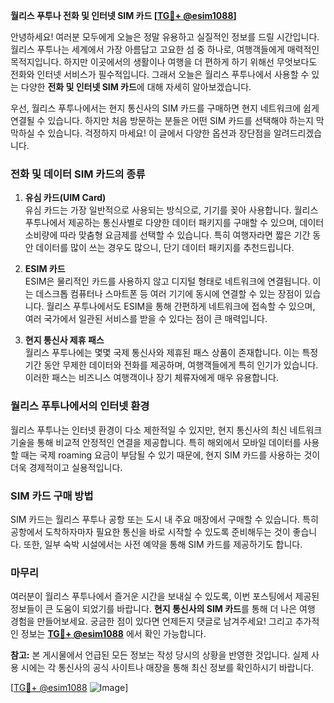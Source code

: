 **월리스 푸투나 전화 및 인터넷 SIM 카드 [[TG💪+ @esim1088](https://t.me/s/esim1088)]**

안녕하세요! 여러분 모두에게 오늘은 정말 유용하고 실질적인 정보를 드릴 시간입니다. 월리스 푸투나는 세계에서 가장 아름답고 고요한 섬 중 하나로, 여행객들에게 매력적인 목적지입니다. 하지만 이곳에서의 생활이나 여행을 더 편하게 하기 위해선 무엇보다도 전화와 인터넷 서비스가 필수적입니다. 그래서 오늘은 월리스 푸투나에서 사용할 수 있는 다양한 **전화 및 인터넷 SIM 카드**에 대해 자세히 알아보겠습니다.

우선, 월리스 푸투나에서는 현지 통신사의 SIM 카드를 구매하면 현지 네트워크에 쉽게 연결될 수 있습니다. 하지만 처음 방문하는 분들은 어떤 SIM 카드를 선택해야 하는지 막막하실 수 있습니다. 걱정하지 마세요! 이 글에서 다양한 옵션과 장단점을 알려드리겠습니다.

### 전화 및 데이터 SIM 카드의 종류

1. **유심 카드(UIM Card)**  
   유심 카드는 가장 일반적으로 사용되는 방식으로, 기기를 꽂아 사용합니다. 월리스 푸투나에서 제공하는 통신사별로 다양한 데이터 패키지를 구매할 수 있으며, 데이터 소비량에 따라 맞춤형 요금제를 선택할 수 있습니다. 특히 여행자라면 짧은 기간 동안 데이터를 많이 쓰는 경우도 많으니, 단기 데이터 패키지를 추천드립니다.

2. **ESIM 카드**  
   ESIM은 물리적인 카드를 사용하지 않고 디지털 형태로 네트워크에 연결됩니다. 이는 데스크톱 컴퓨터나 스마트폰 등 여러 기기에 동시에 연결할 수 있는 장점이 있습니다. 월리스 푸투나에서도 ESIM을 통해 간편하게 네트워크에 접속할 수 있으며, 여러 국가에서 일관된 서비스를 받을 수 있다는 점이 큰 매력입니다.

3. **현지 통신사 제휴 패스**  
   월리스 푸투나에는 몇몇 국제 통신사와 제휴된 패스 상품이 존재합니다. 이는 특정 기간 동안 무제한 데이터와 전화를 제공하며, 여행객들에게 특히 인기가 있습니다. 이러한 패스는 비즈니스 여행객이나 장기 체류자에게 매우 유용합니다.

### 월리스 푸투나에서의 인터넷 환경

월리스 푸투나는 인터넷 환경이 다소 제한적일 수 있지만, 현지 통신사의 최신 네트워크 기술을 통해 비교적 안정적인 연결을 제공합니다. 특히 해외에서 모바일 데이터를 사용할 때는 국제 roaming 요금이 부담될 수 있기 때문에, 현지 SIM 카드를 사용하는 것이 더욱 경제적이고 실용적입니다.

### SIM 카드 구매 방법

SIM 카드는 월리스 푸투나 공항 또는 도시 내 주요 매장에서 구매할 수 있습니다. 특히 공항에서 도착하자마자 필요한 통신을 바로 시작할 수 있도록 준비해두는 것이 좋습니다. 또한, 일부 숙박 시설에서는 사전 예약을 통해 SIM 카드를 제공하기도 합니다.

### 마무리

여러분이 월리스 푸투나에서 즐거운 시간을 보내실 수 있도록, 이번 포스팅에서 제공된 정보들이 큰 도움이 되었기를 바랍니다. **현지 통신사의 SIM 카드**를 통해 더 나은 여행 경험을 만들어보세요. 궁금한 점이 있다면 언제든지 댓글로 남겨주세요! 그리고 추가적인 정보는 **[TG💪+ @esim1088](https://t.me/s/esim1088)** 에서 확인 가능합니다.

**참고:** 본 게시물에서 언급된 모든 정보는 작성 당시의 상황을 반영한 것입니다. 실제 사용 시에는 각 통신사의 공식 사이트나 매장을 통해 최신 정보를 확인하시기 바랍니다.

[[TG💪+ @esim1088](https://t.me/s/esim1088) ![Image](https://i.postimg.cc/Y0z9fWf4/image.png)]